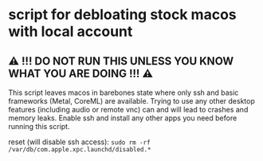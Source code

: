 # script for debloating stock macos with local account
## ⚠️ !!! DO NOT RUN THIS UNLESS YOU KNOW WHAT YOU ARE DOING !!! ⚠️

This script leaves macos in barebones state where only ssh and basic frameworks (Metal, CoreML) are available. Trying to use any other desktop features (including audio or remote vnc) can and will lead to crashes and memory leaks. Enable ssh and install any other apps you need before running this script.

reset (will disable ssh access): `sudo rm -rf /var/db/com.apple.xpc.launchd/disabled.*`
